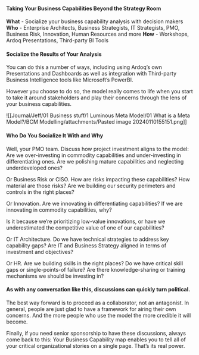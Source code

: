 #### Taking Your Business Capabilities Beyond the Strategy Room

**What** - Socialize your business capability analysis with decision makers
**Who** - Enterprise Architects, Business Strategists, IT Strategists, PMO, Business Risk, Innovation, Human Resources and more
**How** - Workshops, Ardoq Presentations, Third-party BI Tools

#### Socialize the Results of Your Analysis
You can do this a number of ways, including using Ardoq’s own Presentations and Dashboards as well as integration with Third-party Business Intelligence tools like Microsoft’s PowerBI.

However you choose to do so, the model really comes to life when you start to take it around stakeholders and play their concerns through the lens of your business capabilities.

![[Journal/Jeff/01 Business stuff/1 Luminous Meta Model/01 What is a Meta Model?/BCM Modelling/attachments/Pasted image 20240110155151.png]]

#### Who Do You Socialize It With and Why

Well, your PMO team. Discuss how project investment aligns to the model: Are we over-investing in commodity capabilities and under-investing in differentiating ones. Are we polishing mature capabilities and neglecting underdeveloped ones?

Or Business Risk or CISO. How are risks impacting these capabilities? How material are those risks? Are we building our security perimeters and controls in the right places?

Or Innovation. Are we innovating in differentiating capabilities? If we are innovating in commodity capabilities, why?

Is it because we’re prioritizing low-value innovations, or have we underestimated the competitive value of one of our capabilities?

Or IT Architecture. Do we have technical strategies to address key capability gaps? Are IT and Business Strategy aligned in terms of investment and objectives?

Or HR. Are we building skills in the right places? Do we have critical skill gaps or single-points-of failure? Are there knowledge-sharing or training mechanisms we should be investing in?

#### As with any conversation like this, discussions can quickly turn political.
The best way forward is to proceed as a collaborator, not an antagonist. In general, people are just glad to have a framework for airing their own concerns. And the more people who use the model the more credible it will become.

Finally, if you need senior sponsorship to have these discussions, always come back to this: Your Business Capability map enables you to tell all of your critical organizational stories on a single page. That’s its real power.